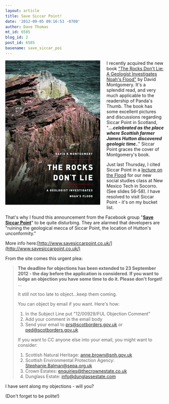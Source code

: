 ```yaml
---
layout: article
title: Save Siccar Point!
date: '2012-09-05 09:16:53 -0700'
author: Dave Thomas
mt_id: 6585
blog_id: 2
post_id: 6585
basename: save_siccar_poi
---
```

[<img src="/uploads/2012/rocksdontlie-thumb-300x456-1117.jpg" alt="rocksdontlie.jpg" width="300" height="456" style="float: left; margin: 0 20px 20px 0;" class="mt-image-left" />](http://pandasthumb.org/assets_c/2012/09/rocksdontlie-1117.html)
I recently acquired the new book ["The Rocks Don't Lie: A Geologist Investigates Noah's Flood"](http://www.amazon.com/Rocks-Dont-Lie-Geologist-Investigates/dp/0393082393/ref=sr_1_1?s=books&amp;ie=UTF8&amp;qid=1346860418&amp;sr=1-1&amp;keywords=the+rocks+don%27t+lie) by David Montgomery.  It's a splendid read, and very much applicable to the readership of Panda's Thumb.  The book has some excellent pictures and discussions regarding Siccar Point in Scotland, "_**...celebrated as the place where Scottish farmer James Hutton discovered geologic time.**_."  Siccar Point graces the cover of Montgomery's book. 

Just last Thursday, I cited Siccar Point in a [lecture on the Flood](http://www.passcal.nmt.edu/~dthomas/classes/SS189flood.pdf) for our new social studies class at New Mexico Tech in Socorro. (See slides 56-58).  I have resolved to visit Siccar Point - it's on my bucket list.

That's why I found this announcement from the Facebook group "[**Save Siccar Point**](http://www.facebook.com/pages/Save-Siccar-Point/463995490307088)" to be quite disturbing.  They are alarmed that developers are "ruining the geological mecca of Siccar Point, the location of Hutton's unconformity."

More info here:[http://www.savesiccarpoint.co.uk/](http://www.savesiccarpoint.co.uk/)

From the site comes this urgent plea:

> **The deadline for objections has been extended to 23 September 2012 - the day before the application is considered. If you want to lodge an objection you have some time to do it. Please don't forget!**
> ...
> 
> It still not too late to object...keep them coming.
> 
> You can object by email if you want. Here's how:
> 
> 
> 
> 1. In the Subject Line put "12/00929/FUL Objection Comment"
> 1. Add your comment in the email body
> 1. Send your email to prs@scotborders.gov.uk or ped@scotborders.gov.uk
> 
> 
> If you want to CC anyone else into your email, you might want to consider:
> 
> 
> 
> 1. Scottish Natural Heritage: anne.brown@snh.gov.uk
> 1. Scottish Environmental Protection Agency: Stephanie.Balman@sepa.org.uk
> 1. Crown Estates: enquiries@thecrownestate.co.uk
> 1. Dunglass Estate: info@dunglassestate.com

I have sent along my objections - will you?

(Don't forget to be polite!)
